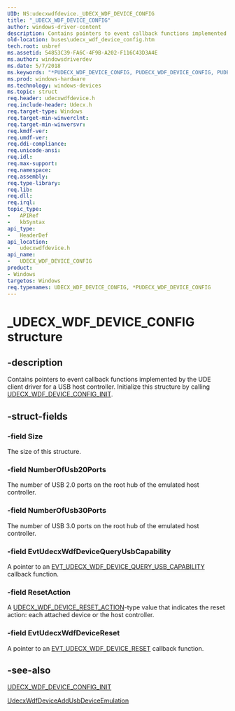 ```yaml
---
UID: NS:udecxwdfdevice._UDECX_WDF_DEVICE_CONFIG
title: "_UDECX_WDF_DEVICE_CONFIG"
author: windows-driver-content
description: Contains pointers to event callback functions implemented by the UDE client driver for a USB host controller. Initialize this structure by calling UDECX_WDF_DEVICE_CONFIG_INIT.
old-location: buses\udecx_wdf_device_config.htm
tech.root: usbref
ms.assetid: 54853C39-FA6C-4F9B-A202-F116C43D3A4E
ms.author: windowsdriverdev
ms.date: 5/7/2018
ms.keywords: "*PUDECX_WDF_DEVICE_CONFIG, PUDECX_WDF_DEVICE_CONFIG, PUDECX_WDF_DEVICE_CONFIG structure pointer [Buses], UDECX_WDF_DEVICE_CONFIG, UDECX_WDF_DEVICE_CONFIG structure [Buses], _UDECX_WDF_DEVICE_CONFIG, buses.udecx_wdf_device_config, udecxwdfdevice/PUDECX_WDF_DEVICE_CONFIG, udecxwdfdevice/UDECX_WDF_DEVICE_CONFIG"
ms.prod: windows-hardware
ms.technology: windows-devices
ms.topic: struct
req.header: udecxwdfdevice.h
req.include-header: Udecx.h
req.target-type: Windows
req.target-min-winverclnt: 
req.target-min-winversvr: 
req.kmdf-ver: 
req.umdf-ver: 
req.ddi-compliance: 
req.unicode-ansi: 
req.idl: 
req.max-support: 
req.namespace: 
req.assembly: 
req.type-library: 
req.lib: 
req.dll: 
req.irql: 
topic_type:
-	APIRef
-	kbSyntax
api_type:
-	HeaderDef
api_location:
-	udecxwdfdevice.h
api_name:
-	UDECX_WDF_DEVICE_CONFIG
product:
- Windows
targetos: Windows
req.typenames: UDECX_WDF_DEVICE_CONFIG, *PUDECX_WDF_DEVICE_CONFIG
---
```


# _UDECX_WDF_DEVICE_CONFIG structure


## -description


Contains pointers to event callback functions implemented by the UDE client driver for a USB host controller. Initialize this structure by calling <a href="https://msdn.microsoft.com/library/windows/hardware/mt628010">UDECX_WDF_DEVICE_CONFIG_INIT</a>.


## -struct-fields




### -field Size

The size of this structure.


### -field NumberOfUsb20Ports

The number of USB 2.0 ports on the root hub of the emulated host controller.


### -field NumberOfUsb30Ports

The number of USB 3.0 ports on the root hub of the emulated host controller.


### -field EvtUdecxWdfDeviceQueryUsbCapability

A pointer to an <a href="https://msdn.microsoft.com/library/windows/hardware/mt595919">EVT_UDECX_WDF_DEVICE_QUERY_USB_CAPABILITY</a> callback function.


### -field ResetAction

A <a href="https://msdn.microsoft.com/library/windows/hardware/mt628011">UDECX_WDF_DEVICE_RESET_ACTION</a>-type value that indicates the reset action: each attached device or the host controller.


### -field EvtUdecxWdfDeviceReset

A pointer to an <a href="https://msdn.microsoft.com/library/windows/hardware/mt595920">EVT_UDECX_WDF_DEVICE_RESET</a> callback function.


## -see-also




<a href="https://msdn.microsoft.com/library/windows/hardware/mt628010">UDECX_WDF_DEVICE_CONFIG_INIT</a>



<a href="https://msdn.microsoft.com/library/windows/hardware/mt627990">UdecxWdfDeviceAddUsbDeviceEmulation</a>
 

 

